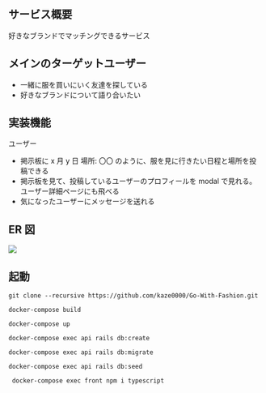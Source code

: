 ## サービス概要

好きなブランドでマッチングできるサービス

## メインのターゲットユーザー

- 一緒に服を買いにいく友達を探している
- 好きなブランドについて語り合いたい

## 実装機能

ユーザー

- 掲示板に x 月 y 日 場所: 〇〇 のように、服を見に行きたい日程と場所を投稿できる
- 掲示板を見て、投稿しているユーザーのプロフィールを modal で見れる。ユーザー詳細ページにも飛べる
- 気になったユーザーにメッセージを送れる

## ER 図

<img src="https://i.gyazo.com/61bb09a9566356e0a9556006cf2fb979.png">

## 起動
`git clone --recursive https://github.com/kaze0000/Go-With-Fashion.git`

`docker-compose build`

`docker-compose up`

`docker-compose exec api rails db:create`

`docker-compose exec api rails db:migrate`

`docker-compose exec api rails db:seed`

` docker-compose exec front npm i typescript`
